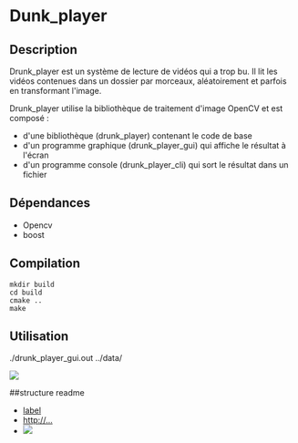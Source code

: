 # Dunk_player

## Description
Drunk_player est un système de lecture de vidéos qui a trop bu. Il lit les
vidéos contenues dans un dossier par morceaux, aléatoirement et parfois en
transformant l'image.

Drunk_player utilise la bibliothèque de traitement d'image OpenCV et est composé :

- d'une bibliothèque (drunk_player) contenant le code de base
- d'un programme graphique (drunk_player_gui) qui affiche le résultat à
l'écran
- d'un programme console (drunk_player_cli) qui sort le résultat dans un
fichier


## Dépendances
- Opencv
- boost

## Compilation
```
mkdir build
cd build
cmake ..
make
```

## Utilisation
./drunk_player_gui.out ../data/

![](drunk_player_gui.png)

##structure readme
- [label](http://...)
- <http://...>
- ![](image.png)
